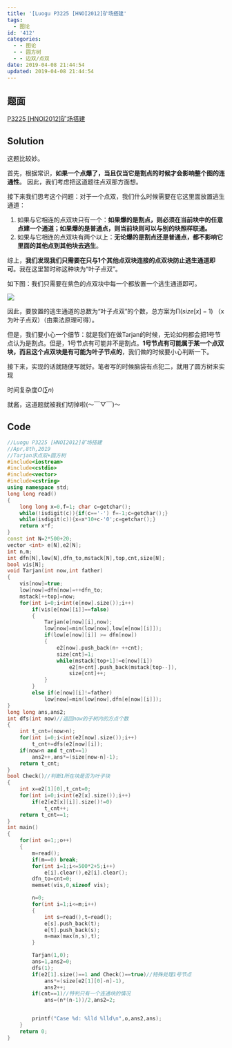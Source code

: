 ```yaml
---
title: '[Luogu P3225 [HNOI2012]矿场搭建'
tags:
  - 图论
id: '412'
categories:
  - - 图论
  - - 圆方树
  - - 边双/点双
date: 2019-04-08 21:44:54
updated: 2019-04-08 21:44:54
---
```


## 题面

[P3225 [HNOI2012]矿场搭建](https://www.luogu.org/problemnew/show/P3225)


## Solution

这题比较妙。 

首先，根据常识，**如果一个点爆了，当且仅当它是割点的时候才会影响整个图的连通性**。 因此，我们考虑把这道题往点双那方面想。 

接下来我们思考这个问题：对于一个点双，我们什么时候需要在它这里面放置逃生通道： 

1. 如果与它相连的点双块只有一个：**如果爆的是割点，则必须在当前块中的任意点建一个通道；如果爆的是普通点，则当前块则可以与别的块照样联通。** 
2. 如果与它相连的点双块有两个以上：**无论爆的是割点还是普通点，都不影响它里面的其他点到其他块去逃生**。 

综上，**我们发现我们只需要在只与1个其他点双块连接的点双块防止逃生通道即可**。我在这里暂时称这种块为“叶子点双”。 

如下图：我们只需要在紫色的点双块中每一个都放置一个逃生通道即可。 

![](http://ww1.sinaimg.cn/large/0061bb0Wgy1g1vjp7xbxmj30el0bt0tm.jpg) 

因此，要放置的逃生通道的总数为“叶子点双”的个数，总方案为$\prod (size[x]-1)$ （x为叶子点双）（由乘法原理可得）。 

但是，我们要小心一个细节：就是我们在做Tarjan的时候，无论如何都会把1号节点认为是割点。但是，1号节点有可能并不是割点。**1号节点有可能属于某一个点双块，而且这个点双块是有可能为叶子节点的**，我们做的时候要小心判断一下。 

接下来，实现的话就随便写就好。笔者写的时候脑袋有点犯二，就用了圆方树来实现 

时间复杂度$O(\sum n)$ 

就酱，这道题就被我们切掉啦(～￣▽￣)～

## Code

```cpp
//Luogu P3225 [HNOI2012]矿场搭建
//Apr,8th,2019
//Tarjan求点双+圆方树
#include<iostream>
#include<cstdio>
#include<vector>
#include<cstring>
using namespace std;
long long read()
{
    long long x=0,f=1; char c=getchar();
    while(!isdigit(c)){if(c=='-') f=-1;c=getchar();}
    while(isdigit(c)){x=x*10+c-'0';c=getchar();}
    return x*f;
}
const int N=2*500+20;
vector <int> e[N],e2[N];
int n,m;
int dfn[N],low[N],dfn_to,mstack[N],top,cnt,size[N];
bool vis[N];
void Tarjan(int now,int father)
{
    vis[now]=true;
    low[now]=dfn[now]=++dfn_to;
    mstack[++top]=now;
    for(int i=0;i<int(e[now].size());i++)
        if(vis[e[now][i]]==false)
        {
            Tarjan(e[now][i],now);
            low[now]=min(low[now],low[e[now][i]]);
            if(low[e[now][i]] >= dfn[now])
            {
                e2[now].push_back(n+ ++cnt);
                size[cnt]=1;
                while(mstack[top+1]!=e[now][i])
                    e2[n+cnt].push_back(mstack[top--]),
                    size[cnt]++;
            }
        }
        else if(e[now][i]!=father)
            low[now]=min(low[now],dfn[e[now][i]]);
}
long long ans,ans2;
int dfs(int now)//返回now的子树内的方点个数
{
    int t_cnt=(now>n);
    for(int i=0;i<int(e2[now].size());i++)
        t_cnt+=dfs(e2[now][i]);
    if(now>n and t_cnt==1)
        ans2++,ans*=(size[now-n]-1);
    return t_cnt;
}
bool Check()//判断1所在块是否为叶子块
{
    int x=e2[1][0],t_cnt=0;
    for(int i=0;i<int(e2[x].size());i++)
        if(e2[e2[x][i]].size()!=0)
            t_cnt++;
    return t_cnt==1;
}
int main()
{
    for(int o=1;;o++)
    {
        m=read();
        if(m==0) break;
        for(int i=1;i<=500*2+5;i++)
            e[i].clear(),e2[i].clear();
        dfn_to=cnt=0;
        memset(vis,0,sizeof vis);   

        n=0;
        for(int i=1;i<=m;i++)
        {
            int s=read(),t=read();
            e[s].push_back(t);
            e[t].push_back(s);
            n=max(max(n,s),t);
        }

        Tarjan(1,0);
        ans=1,ans2=0;
        dfs(1);
        if(e2[1].size()==1 and Check()==true)//特殊处理1号节点
            ans*=(size[e2[1][0]-n]-1),
            ans2++;
        if(cnt==1)//特判只有一个连通块的情况
            ans=(n*(n-1))/2,ans2=2;


        printf("Case %d: %lld %lld\n",o,ans2,ans);
    }
    return 0;
}

```